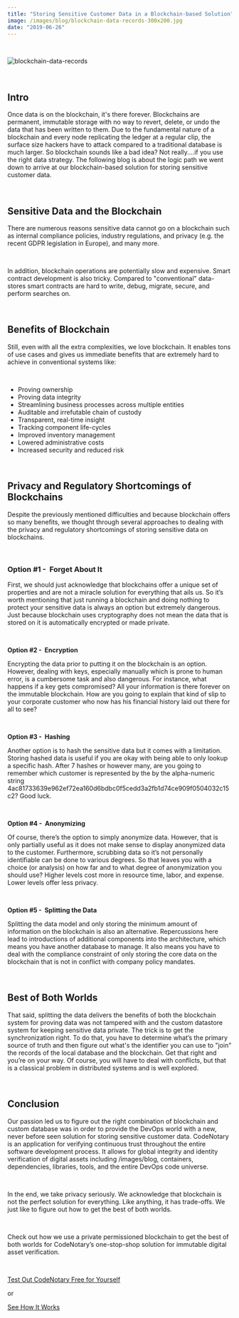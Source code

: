 ```yaml
---
title: "Storing Sensitive Customer Data in a Blockchain-based Solution"
image: /images/blog/blockchain-data-records-300x200.jpg
date: "2019-06-26"
---
```


 

![blockchain-data-records](/images/blog/blockchain-data-records-300x200.jpg)

 

## **Intro**

Once data is on the blockchain, it's there forever. Blockchains are permanent, immutable storage with no way to revert, delete, or undo the data that has been written to them. Due to the fundamental nature of a blockchain and every node replicating the ledger at a regular clip, the surface size hackers have to attack compared to a traditional database is much larger. So blockchain sounds like a bad idea? Not really....if you use the right data strategy. The following blog is about the logic path we went down to arrive at our blockchain-based solution for storing sensitive customer data.

 

## **Sensitive Data and the Blockchain**

There are numerous reasons sensitive data cannot go on a blockchain such as internal compliance policies, industry regulations, and privacy (e.g. the recent GDPR legislation in Europe), and many more.

 

In addition, blockchain operations are potentially slow and expensive. Smart contract development is also tricky. Compared to "conventional" data-stores smart contracts are hard to write, debug, migrate, secure, and perform searches on.

 

## **Benefits of Blockchain**

Still, even with all the extra complexities, we love blockchain. It enables tons of use cases and gives us immediate benefits that are extremely hard to achieve in conventional systems like:

 

- Proving ownership
- Proving data integrity 
- Streamlining business processes across multiple entities
- Auditable and irrefutable chain of custody
- Transparent, real-time insight
- Tracking component life-cycles
- Improved inventory management
- Lowered administrative costs
- Increased security and reduced risk

 

## **Privacy and Regulatory Shortcomings of Blockchains**

Despite the previously mentioned difficulties and because blockchain offers so many benefits, we thought through several approaches to dealing with the privacy and regulatory shortcomings of storing sensitive data on blockchains. 

 

### **Option #1 -  Forget About It**

First, we should just acknowledge that blockchains offer a unique set of properties and are not a miracle solution for everything that ails us. So it’s worth mentioning that just running a blockchain and doing nothing to protect your sensitive data is always an option but extremely dangerous. Just because blockchain uses cryptography does not mean the data that is stored on it is automatically encrypted or made private.

 

**Option #2 -  Encryption**

Encrypting the data prior to putting it on the blockchain is an option. However, dealing with keys, especially manually which is prone to human error, is a cumbersome task and also dangerous. For instance, what happens if a key gets compromised? All your information is there forever on the immutable blockchain. How are you going to explain that kind of slip to your corporate customer who now has his financial history laid out there for all to see?

 

**Option #3 -  Hashing**

Another option is to hash the sensitive data but it comes with a limitation. Storing hashed data is useful if you are okay with being able to only lookup a specific hash. After 7 hashes or however many, are you going to remember which customer is represented by the by the alpha-numeric string 4ac81733639e962ef72ea160d6bdbc0f5cedd3a2fb1d74ce909f0504032c15c2? Good luck.

 

**Option #4 -  Anonymizing**

Of course, there’s the option to simply anonymize data. However, that is only partially useful as it does not make sense to display anonymized data to the customer. Furthermore, scrubbing data so it’s not personally identifiable can be done to various degrees. So that leaves you with a choice (or analysis) on how far and to what degree of anonymization you should use? Higher levels cost more in resource time, labor, and expense. Lower levels offer less privacy.

 

**Option #5 -  Splitting the Data**

Splitting the data model and only storing the minimum amount of information on the blockchain is also an alternative. Repercussions here lead to introductions of additional components into the architecture, which means you have another database to manage. It also means you have to deal with the compliance constraint of only storing the core data on the blockchain that is not in conflict with company policy mandates. 

 

## **Best of Both Worlds**

That said, splitting the data delivers the benefits of both the blockchain system for proving data was not tampered with and the custom datastore system for keeping sensitive data private. The trick is to get the synchronization right. To do that, you have to determine what’s the primary source of truth and then figure out what's the identifier you can use to "join" the records of the local database and the blockchain. Get that right and you’re on your way. Of course, you will have to deal with conflicts, but that is a classical problem in distributed systems and is well explored. 

 

## **Conclusion**

Our passion led us to figure out the right combination of blockchain and custom database was in order to provide the DevOps world with a new, never before seen solution for storing sensitive customer data. CodeNotary is an application for verifying continuous trust throughout the entire software development process. It allows for global integrity and identity verification of digital assets including /images/blog, containers, dependencies, libraries, tools, and the entire DevOps code universe.

 

In the end, we take privacy seriously. We acknowledge that blockchain is not the perfect solution for everything. Like anything, it has trade-offs. We just like to figure out how to get the best of both worlds. 

 

Check out how we use a private permissioned blockchain to get the best of both worlds for CodeNotary’s one-stop-shop solution for immutable digital asset verification.

 

[Test Out CodeNotary Free for Yourself](https://dashboard.codenotary.io/auth/signup)

or

[See How It Works](https://www.codenotary.io/how-it-works/)
